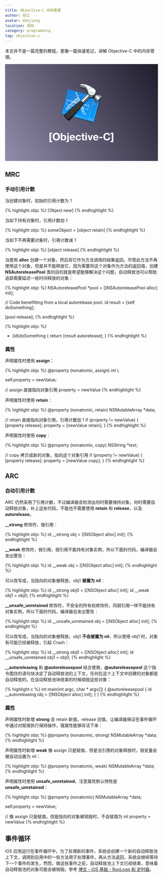 ```yaml
---
title: Objective-C 内存管理
author: 但江
avatar: danjiang
location: 深圳
category: programming
tag: objective-c
---
```


本文并不是一篇完整的教程，更像一篇快速笔记，讲解 Objective-C 中的内存管理。

![Objective C](/images/objective-c.png)

## MRC

### 手动引用计数

当创建对象时，初始的引用计数为 1

{% highlight objc %}
[Object new]
{% endhighlight %}

当如下持有对象时，引用计数加 1

{% highlight objc %}
someObject = [object retain]
{% endhighlight %}

当如下不再需要对象时，引用计数减 1

{% highlight objc %}
[object release]
{% endhighlight %}

当使用 **alloc** 创建一个对象，然后将它作为方法调用的结果返回，尽管此方法不再使用这个对象，但是并不能释放它，因为需要将这个对象作为方法的返回值，创建 **NSAutoreleasePool** 类的目的就是希望能够解决这个问题，自动释放池可以帮助追踪需要延迟一些时间释放的对象：

{% highlight objc %}
NSAutoreleasePool *pool = [[NSAutoreleasePool alloc] init];

// Code benefitting from a local autorelease pool.
id result = [self doSomething];

[pool release];
{% endhighlight %}

{% highlight objc %}
- (id)doSomething {
  return [result autorelease];
}
{% endhighlight %}

### 属性

声明属性时使用 **assign**：

{% highlight objc %}
@property (nonatomic, assign) int i;

self.property = newValue;

// assign 直接指向对象引用
property = newValue
{% endhighlight %}

声明属性时使用 **retain**：

{% highlight objc %}
@property (nonatomic, retain) NSMutableArray *data;

// retain 直接指向对象引用，引用计数加 1
if (property != newValue) {
  [property release];
  property = [newValue retain];
}
{% endhighlight %}

声明属性时使用 **copy**：

{% highlight objc %}
@property (nonatomic, copy) NSString *text;

// copy 拷贝成新的对象，指向这个对象引用
if (property != newValue) {
  [property release];
  property = [newValue copy];
}
{% endhighlight %}

## ARC

### 自动引用计数

ARC 仍然采用了引用计数，不过编译器会检测出何时需要保持对象，何时需要自动释放对象，补上这些代码，不能也不需要使用 **retain** 和 **release**，以及 **autorelease**。

**__strong** 修饰符，强引用：

{% highlight objc %}
id __strong obj = [[NSObject alloc] init];
{% endhighlight %}

**__weak** 修饰符，弱引用，弱引用不能持有对象实例，所以下面的代码，编译器会发出警告：

{% highlight objc %}
id __weak obj = [[NSObject alloc] init];
{% endhighlight %}

可以改写成，当指向的对象被释放，obj1 **被置为 nil**：

{% highlight objc %}
id __strong obj0 = [[NSObject alloc] init];
id __weak obj1 = obj0;
{% endhighlight %}

**__unsafe_unretained** 修饰符，不安全的所有权修饰符，同弱引用一样不能持有对象实例，所以下面的代码，编译器会发出警告：

{% highlight objc %}
id __unsafe_unretained obj = [[NSObject alloc] init];
{% endhighlight %}

可以改写成，当指向的对象被释放，obj1 **不会被置为 nil**，所以使用 obj1 时，对象有可能已经被释放，引起 Crash：

{% highlight objc %}
id __strong obj0 = [[NSObject alloc] init];
id __unsafe_unretained obj1 = obj0;
{% endhighlight %}

**__autoreleasing** 和 **@autoreleasepool** 结合使用，**@autoreleasepool** 这个指令围住的语句块决定了自动释放池的上下文，任何在这个上下文中创建的对象都是自动释放的，在自动释放池块结束的时候销毁这些对象：

{% highlight c %}
int main(int argc, char * argv[]) {
  @autoreleasepool {
    id __autoreleasing obj = [[NSObject alloc] init];
  }
}
{% endhighlight %}

### 属性

声明属性时新增 **strong** 会 retain 新值，release 旧值，让编译器保证在事件循环中通过对赋值执行保持操作，强属性能够存活下来：

{% highlight objc %}
@property (nonatomic, strong) NSMutableArray *data;
{% endhighlight %}

声明属性时新增 **weak** 像 assign 只是赋值，但是当引用的对象释放时，弱变量会被自动设置为 nil：

{% highlight objc %}
@property (nonatomic, weak) NSMutableArray *data;
{% endhighlight %}

声明属性时使用 **unsafe_unretained**，注意属性默认特性是 **unsafe_unretained**：

{% highlight objc %}
@property (nonatomic) NSMutableArray *data;

self.property = newValue;

// 像 assign 只是赋值，但是指向的对象被销毁时，不会赋值为 nil
property = newValue
{% endhighlight %}

## 事件循环

iOS 应用运行在事件循环中，为了处理新的事件，系统会创建一个新的自动释放池上下文，调用到应用中的一些方法用于处理事件，再从方法返回，系统会继续等待下一个事件的发生，然而，做这些事件之前，自动释放池上下文已经结束，意味着自动释放池的对象可能会被销毁。参考 [博文 - iOS 基础 - RunLoop 和 定时器](/programming/2020/06/13/ios-basic-runloop-timer)。